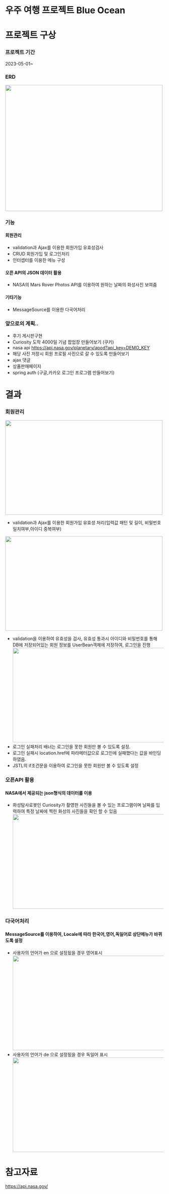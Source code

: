 # 우주 여행 프로젝트 Blue Ocean

# 프로젝트 구상

### 프로젝트 기간
2023-05-01~
### ERD
<img src="https://user-images.githubusercontent.com/126591306/236733775-ae90706d-d574-4719-8e3f-38e572133c25.png" width="500" height="400"/> <br/>


### 기능 
#### 회원관리
+ validation과 Ajax를 이용한 회원가입 유효성검사
+ CRUD 회원가입 및 로그인처리
+ 인터셉터를 이용한 메뉴 구성
#### 오픈 API의 JSON 데이터 활용 
+ NASA의 Mars Rover Photos API를 이용하여 원하는 날짜의 화성사진 보여줌
#### 기타기능
+ MessageSource를 이용한 다국어처리


### 앞으로의 계획..
+ 후기 게시판구현
+ Curiosity 도착 4000일 기념 팝업창 만들어보기 (쿠키)
+ nasa api https://api.nasa.gov/planetary/apod?api_key=DEMO_KEY
+ 해당 사진 저장시 회원 프로필 사진으로 갈 수 있도록 만들어보기
+ ajax 댓글
+ 상품판매페이지 
+ spring auth (구글,카카오 로그인 프로그램 만들어보기) 


# 결과

### 회원관리
<img src="https://user-images.githubusercontent.com/126591306/236671489-881f7058-e9b4-4bc2-a6db-9484a21395fe.png" width="500" height="300"/> <br/>
+ validation과 Ajax를 이용한 회원가입 유효성 처리(입력값 패턴 및 길이, 비밀번호 일치여부,아이디 중복여부)


<img src="https://user-images.githubusercontent.com/126591306/236834791-f4e21d07-6474-4179-bf11-09db4d7d3741.png" width="500" height="300"/> <br/>
+ validation을 이용하여 유효성을 검사, 유효성 통과시 아이디와 비밀번호를 통해 DB에 저장되어있는 회원 정보를 UserBean객체에 저장하여, 로그인을 진행<br/>
<img src="https://user-images.githubusercontent.com/126591306/236835910-d882c21b-3e70-4be2-9fd0-d1ac24818df4.png" width="500" height="300"/> <br/>
+ 로그인 실패처리 배너는 로그인을 못한 회원만 볼 수 있도록 설정.
+ 로그인 실패시 location.href에 파라메터값으로 로그인에 실패했다는 값을 바인딩하였음.
+ JSTL의 if조건문을 이용하여 로그인을 못한 회원만 볼 수 있도록 설정


### 오픈API 활용 
#### NASA에서 제공되는 json형식의 데이터를 이용
+ 화성탐사로봇인 Curiosity가 촬영한 사진들을 볼 수 있는 프로그램이며 날짜를 입력하여 특정 날짜에 찍힌 화성의 사진들을 확인 할 수 있음  <br>
<img src="https://user-images.githubusercontent.com/126591306/236594945-0ecd60bb-1d4a-4875-8885-7b408f954aad.png" width="500" height="300"/> <br/>


### 다국어처리
#### MessageSource를 이용하여, Locale에 따라 한국어,영어,독일어로 상단메뉴가 바뀌도록 설정 <br>
+ 사용자의 언어가 en 으로 설정됬을 경우 영어표시 <br>
<img src="https://user-images.githubusercontent.com/126591306/236831574-1376e201-03df-4fd2-88c9-4b29a9e588c3.png" width="500" height="300"/> <br>
+ 사용자의 언어가 de 으로 설정됬을 경우 독일어 표시 <br>
<img src="https://user-images.githubusercontent.com/126591306/236831731-1f9710da-a984-4124-9fe5-3941cfa63511.png" width="500" height="300"/> <br>









# 참고자료
https://api.nasa.gov/
